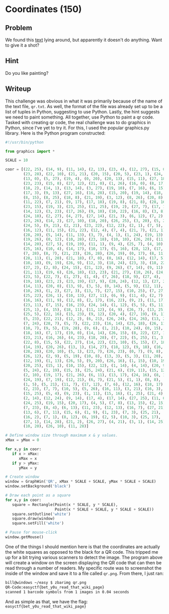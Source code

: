 # Coordinates (150)

## Problem

We found this [text](files/qr.txt) lying around, but apparently it doesn't do anything. Want to give it a shot?

## Hint

Do you like painting?

## Writeup

This challenge was obvious in what it was primarily because of the name of the text file, `qr.txt`.
As well, the format of the file was already set up to be a list of tuples in Python, suggesting to use Python.
Lastly, the hint suggests we need to paint something.
All together, use Python to paint a qr code.
Tasked with creating qr code, the real challenge was to do graphics in Python, since I've yet to try it.
For this, I used the popular graphics.py library.
Here is the Python program constructed:  

```python
#!/usr/bin/python

from graphics import *

SCALE = 10

coor = [(22, 25), (14, 9), (11, 14), (2, 13), (23, 4), (12, 27), (15, 0),
        (23, 28), (22, 10), (21, 21), (20, 15), (20, 5), (23, 1), (24, 8),
        (13, 0), (5, 27), (19, 4), (0, 20), (20, 13), (15, 11), (27, 18),
        (23, 23), (15, 8), (27, 12), (21, 0), (1, 26), (16, 0), (8, 17),
        (18, 2), (14, 1), (13, 14), (3, 27), (19, 10), (7, 16), (6, 15),
        (17, 3), (9, 13), (27, 16), (16, 28), (15, 20), (19, 14), (18, 13),
        (8, 15), (8, 25), (18, 8), (21, 19), (3, 12), (8, 26), (20, 8),
        (11, 22), (7, 21), (9, 17), (17, 18), (19, 8), (21, 8), (28, 16),
        (23, 15), (19, 3), (23, 25), (11, 25), (19, 2), (27, 7), (17, 1),
        (14, 12), (3, 23), (17, 26), (9, 10), (10, 22), (16, 8), (3, 8),
        (24, 18), (2, 27), (4, 27), (27, 14), (21, 3), (6, 12), (7, 2),
        (23, 26), (14, 2), (27, 10), (18, 20), (26, 25), (3, 20), (5, 2),
        (24, 5), (9, 21), (2, 21), (23, 22), (12, 22), (2, 1), (7, 5),
        (16, 12), (11, 15), (21, 22), (12, 4), (7, 4), (21, 7), (21, 1),
        (28, 20), (5, 14), (11, 13), (3, 7), (4, 1), (1, 24), (19, 13),
        (19, 26), (0, 12), (10, 28), (23, 18), (10, 10), (26, 20), (11, 21),
        (14, 20), (27, 5), (19, 19), (11, 1), (9, 4), (25, 7), (4, 10),
        (25, 16), (10, 4), (14, 17), (10, 17), (5, 16), (28, 12), (17, 17),
        (7, 28), (8, 7), (21, 23), (26, 28), (26, 19), (0, 17), (8, 11),
        (28, 11), (1, 20), (21, 18), (7, 0), (0, 16), (12, 14), (17, 5),
        (10, 18), (9, 19), (26, 9), (12, 3), (18, 24), (23, 3), (18, 22),
        (27, 2), (2, 8), (24, 15), (21, 12), (9, 26), (7, 14), (9, 11),
        (21, 11), (19, 6), (26, 18), (13, 23), (21, 27), (18, 26), (24, 1),
        (23, 5), (22, 7), (1, 27), (1, 4), (7, 26), (18, 9), (27, 4),
        (19, 18), (23, 2), (23, 19), (17, 9), (28, 24), (12, 1), (27, 22),
        (14, 11), (20, 0), (13, 9), (3, 5), (0, 14), (5, 9), (12, 11),
        (10, 26), (1, 2), (27, 3), (13, 7), (27, 15), (10, 25), (7, 27),
        (25, 22), (26, 1), (10, 13), (27, 11), (6, 9), (11, 4), (2, 7),
        (16, 16), (11, 9), (12, 8), (2, 17), (16, 22), (9, 2), (11, 17),
        (23, 11), (7, 15), (16, 23), (24, 14), (1, 12), (5, 5), (5, 11),
        (25, 1), (4, 15), (18, 11), (11, 12), (4, 9), (26, 7), (13, 25),
        (25, 5), (22, 16), (15, 23), (9, 12), (20, 4), (27, 19), (0, 11),
        (5, 23), (22, 21), (12, 2), (6, 21), (26, 24), (24, 26), (13, 22),
        (7, 24), (28, 7), (5, 7), (22, 23), (16, 14), (25, 18), (26, 11),
        (10, 7), (9, 5), (19, 28), (9, 6), (1, 21), (10, 24), (0, 15),
        (18, 16), (7, 17), (19, 0), (14, 14), (26, 15), (8, 22), (27, 17),
        (23, 21), (16, 26), (4, 23), (18, 28), (7, 22), (5, 25), (1, 3),
        (22, 8), (15, 5), (22, 27), (14, 22), (23, 10), (5, 15), (7, 18),
        (14, 19), (20, 26), (13, 1), (14, 27), (18, 12), (9, 18), (16, 10),
        (28, 28), (20, 10), (5, 1), (23, 7), (26, 23), (0, 7), (9, 8),
        (26, 12), (2, 9), (5, 19), (10, 8), (13, 3), (5, 3), (11, 20),
        (12, 19), (1, 13), (26, 5), (9, 20), (26, 16), (1, 15), (10, 19),
        (20, 25), (15, 1), (10, 15), (22, 12), (1, 14), (4, 14), (20, 9),
        (5, 24), (2, 19), (15, 3), (25, 24), (21, 6), (19, 11), (15, 12),
        (2, 10), (19, 17), (21, 26), (6, 11), (13, 17), (24, 16), (8, 18),
        (24, 19), (7, 19), (12, 21), (6, 7), (21, 5), (1, 1), (8, 8),
        (1, 5), (5, 21), (11, 7), (17, 12), (7, 6), (12, 16), (18, 17),
        (2, 23), (7, 7), (10, 5), (5, 26), (16, 11), (3, 21), (16, 3),
        (15, 25), (5, 4), (9, 23), (1, 11), (15, 16), (1, 25), (21, 4),
        (2, 14), (12, 24), (9, 14), (17, 4), (17, 14), (27, 25), (11, 0),
        (24, 25), (19, 15), (20, 17), (4, 5), (7, 8), (13, 15), (2, 15),
        (7, 23), (8, 4), (6, 13), (11, 23), (12, 13), (16, 7), (27, 21),
        (13, 6), (7, 11), (15, 6), (1, 9), (1, 23), (7, 3), (25, 21),
        (16, 2), (7, 1), (8, 12), (6, 19), (2, 5), (10, 3), (25, 17),
        (27, 1), (14, 28), (21, 2), (26, 27), (4, 21), (3, 1), (14, 25),
        (10, 20), (26, 10), (11, 28)]

# Define window size through maximum x & y values.
xMax = yMax = 0

for x,y in coor:
   if x > xMax:
      xMax = x
   if y > yMax:
      yMax = y

# Create window
window = GraphWin('QR', xMax * SCALE + SCALE, yMax * SCALE + SCALE)
window.setBackground('black')

# Draw each point as a square
for x,y in coor:
   square = Rectangle(Point(x * SCALE, y * SCALE),
                      Point(x * SCALE + SCALE, y * SCALE + SCALE))
   square.setOutline('white')
   square.draw(window)
   square.setFill('white')

# Pause for mouse-click
window.getMouse()
```  

One of the things I should mention here is that the coordinates are actually the white squares as opposed to the black for a QR code.
This tripped me up for a bit trying various scanners to detect the image.
The program above will create a window on the screen displaying the QR code that can then be read through a number of readers.
My specific route was to screenshot the inside of the window and save it to a file called `qr.png`.
From there, I just ran:  

```sh
bill@windows ~/easy $ zbarimg qr.png
QR-Code:easyctf{bet_y0u_read_that_wiki_page}
scanned 1 barcode symbols from 1 images in 0.04 seconds
```  

And as simple as that, we have the flag: `easyctf{bet_y0u_read_that_wiki_page}`
